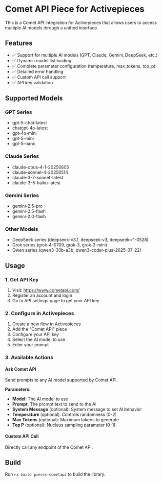 # Comet API Piece for Activepieces

This is a Comet API integration for Activepieces that allows users to access multiple AI models through a unified interface.

## Features

- ✅ Support for multiple AI models (GPT, Claude, Gemini, DeepSeek, etc.)
- ✅ Dynamic model list loading
- ✅ Complete parameter configuration (temperature, max_tokens, top_p)
- ✅ Detailed error handling
- ✅ Custom API call support
- ✅ API key validation

## Supported Models

### GPT Series
- gpt-5-chat-latest
- chatgpt-4o-latest
- gpt-4o-mini
- gpt-5-mini
- gpt-5-nano

### Claude Series
- claude-opus-4-1-20250805
- claude-sonnet-4-20250514
- claude-3-7-sonnet-latest
- claude-3-5-haiku-latest

### Gemini Series
- gemini-2.5-pro
- gemini-2.5-flash
- gemini-2.0-flash

### Other Models
- DeepSeek series (deepseek-v3.1, deepseek-v3, deepseek-r1-0528)
- Grok series (grok-4-0709, grok-3, grok-3-mini)
- Qwen series (qwen3-30b-a3b, qwen3-coder-plus-2025-07-22)

## Usage

### 1. Get API Key
1. Visit: https://www.cometapi.com/
2. Register an account and login
3. Go to API settings page to get your API key

### 2. Configure in Activepieces
1. Create a new flow in Activepieces
2. Add the "Comet API" piece
3. Configure your API key
4. Select the AI model to use
5. Enter your prompt

### 3. Available Actions

#### Ask Comet API
Send prompts to any AI model supported by Comet API.

**Parameters:**
- **Model**: The AI model to use
- **Prompt**: The prompt text to send to the AI
- **System Message** (optional): System message to set AI behavior
- **Temperature** (optional): Controls randomness (0-2)
- **Max Tokens** (optional): Maximum tokens to generate
- **Top P** (optional): Nucleus sampling parameter (0-1)

#### Custom API Call
Directly call any endpoint of the Comet API.

## Build

Run `nx build pieces-cometapi` to build the library.
